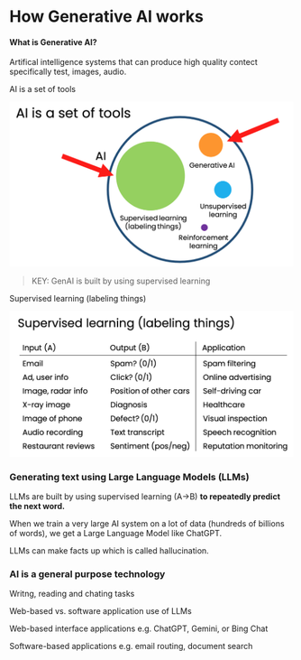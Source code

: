 # How Generative AI works

#### What is Generative AI?

Artifical intelligence systems that can produce high quality contect specifically test, images, audio.

AI is a set of tools

![alt text](docs/wk1-tools.png)

> KEY: GenAI is built by using supervised learning

Supervised learning (labeling things)

![alt text](docs/wk1-supervised1.png)

### Generating text using Large Language Models (LLMs)

LLMs are built by using supervised learning (A→B) **to repeatedly predict the next word.**

When we train a very large AI system on a lot of data (hundreds of billions of words), 
we get a Large Language Model like ChatGPT.

LLMs can make facts up which is called hallucination.

### AI is a general purpose technology

Writng, reading and chating tasks

Web-based vs. software application use of LLMs

Web-based interface applications e.g. ChatGPT, Gemini, or Bing Chat

Software-based applications e.g. email routing, document search